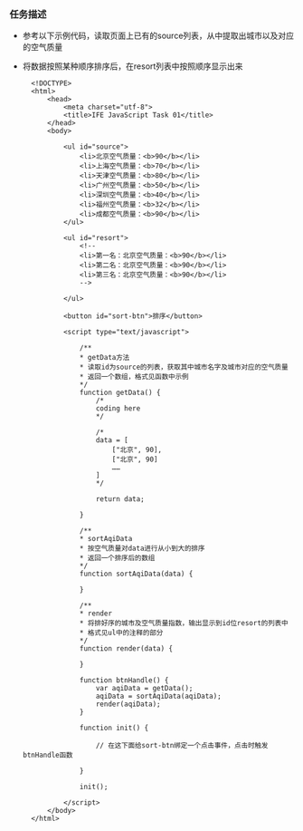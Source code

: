 ### 任务描述

* 参考以下示例代码，读取页面上已有的source列表，从中提取出城市以及对应的空气质量
* 将数据按照某种顺序排序后，在resort列表中按照顺序显示出来

        <!DOCTYPE>
        <html>
            <head>
                <meta charset="utf-8">
                <title>IFE JavaScript Task 01</title>
            </head>
            <body>

                <ul id="source">
                    <li>北京空气质量：<b>90</b></li>
                    <li>上海空气质量：<b>70</b></li>
                    <li>天津空气质量：<b>80</b></li>
                    <li>广州空气质量：<b>50</b></li>
                    <li>深圳空气质量：<b>40</b></li>
                    <li>福州空气质量：<b>32</b></li>
                    <li>成都空气质量：<b>90</b></li>
                </ul>

                <ul id="resort">
                    <!--
                    <li>第一名：北京空气质量：<b>90</b></li>
                    <li>第二名：北京空气质量：<b>90</b></li>
                    <li>第三名：北京空气质量：<b>90</b></li>
                    -->

                </ul>

                <button id="sort-btn">排序</button>

                <script type="text/javascript">

                    /**
                    * getData方法
                    * 读取id为source的列表，获取其中城市名字及城市对应的空气质量
                    * 返回一个数组，格式见函数中示例
                    */
                    function getData() {
                        /*
                        coding here
                        */

                        /*
                        data = [
                            ["北京", 90],
                            ["北京", 90]
                            ……
                        ]
                        */

                        return data;

                    }

                    /**
                    * sortAqiData
                    * 按空气质量对data进行从小到大的排序
                    * 返回一个排序后的数组
                    */
                    function sortAqiData(data) {

                    }

                    /**
                    * render
                    * 将排好序的城市及空气质量指数，输出显示到id位resort的列表中
                    * 格式见ul中的注释的部分
                    */
                    function render(data) {

                    }

                    function btnHandle() {
                        var aqiData = getData();
                        aqiData = sortAqiData(aqiData);
                        render(aqiData);
                    }

                    function init() {

                        // 在这下面给sort-btn绑定一个点击事件，点击时触发btnHandle函数

                    }

                    init();

                </script>
            </body>
        </html>
        
